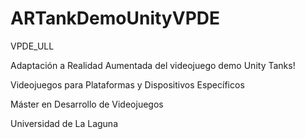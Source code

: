 # ARTankDemoUnityVPDE
 VPDE_ULL

 Adaptación a Realidad Aumentada del videojuego demo Unity Tanks!

 Videojuegos para Plataformas y Dispositivos Específicos

 Máster en Desarrollo de Videojuegos

 Universidad de La Laguna
